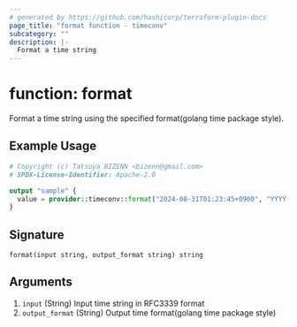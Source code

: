 ```yaml
---
# generated by https://github.com/hashicorp/terraform-plugin-docs
page_title: "format function - timeconv"
subcategory: ""
description: |-
  Format a time string
---
```


# function: format

Format a time string using the specified format(golang time package style).

## Example Usage

```terraform
# Copyright (c) Tatsuya BIZENN <bizenn@gmail.com>
# SPDX-License-Identifier: Apache-2.0

output "sample" {
  value = provider::timeconv::format("2024-08-31T01:23:45+0900", "YYYY-MM-DD HH:mm:ss")
}
```

## Signature

<!-- signature generated by tfplugindocs -->
```text
format(input string, output_format string) string
```

## Arguments

<!-- arguments generated by tfplugindocs -->
1. `input` (String) Input time string in RFC3339 format
1. `output_format` (String) Output time format(golang time package style)

